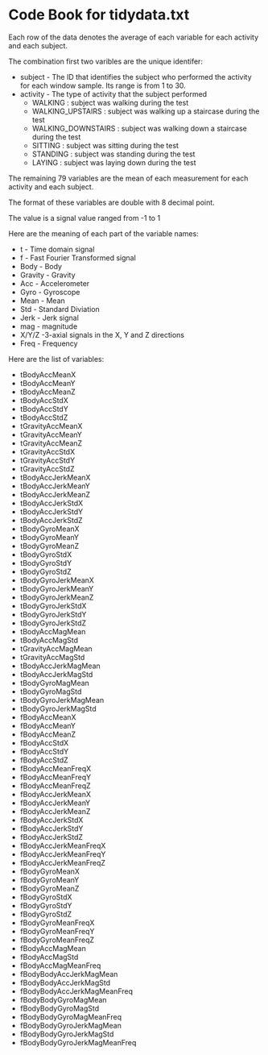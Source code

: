 # Code Book for tidydata.txt

Each row of the data denotes the average of each variable for each activity and each subject.

The combination first two varibles are the unique identifer:

* subject - The ID that identifies the subject who performed the activity for each window sample. Its range is from 1 to 30.
* activity - The type of activity that the subject performed
   * WALKING : subject was walking during the test
   * WALKING_UPSTAIRS : subject was walking up a staircase during the test
   * WALKING_DOWNSTAIRS : subject was walking down a staircase during the test
   * SITTING : subject was sitting during the test
   * STANDING : subject was standing during the test
   * LAYING : subject was laying down during the test

The remaining 79 variables are the mean of each measurement for each activity and each subject. 

The format of these variables are double with 8 decimal point.

The value is a signal value ranged from -1 to 1

Here are the meaning of each part of the variable names:

* t - Time domain signal
* f - Fast Fourier Transformed signal
* Body - Body 
* Gravity - Gravity 
* Acc - Accelerometer
* Gyro - Gyroscope
* Mean - Mean
* Std - Standard Diviation
* Jerk - Jerk signal
* mag - magnitude
* X/Y/Z -3-axial signals in the X, Y and Z directions
* Freq - Frequency

Here are the list of variables:

* tBodyAccMeanX
* tBodyAccMeanY
* tBodyAccMeanZ
* tBodyAccStdX
* tBodyAccStdY
* tBodyAccStdZ
* tGravityAccMeanX
* tGravityAccMeanY
* tGravityAccMeanZ
* tGravityAccStdX
* tGravityAccStdY
* tGravityAccStdZ
* tBodyAccJerkMeanX
* tBodyAccJerkMeanY
* tBodyAccJerkMeanZ
* tBodyAccJerkStdX
* tBodyAccJerkStdY
* tBodyAccJerkStdZ
* tBodyGyroMeanX
* tBodyGyroMeanY
* tBodyGyroMeanZ
* tBodyGyroStdX
* tBodyGyroStdY
* tBodyGyroStdZ
* tBodyGyroJerkMeanX
* tBodyGyroJerkMeanY
* tBodyGyroJerkMeanZ
* tBodyGyroJerkStdX
* tBodyGyroJerkStdY
* tBodyGyroJerkStdZ
* tBodyAccMagMean
* tBodyAccMagStd
* tGravityAccMagMean
* tGravityAccMagStd
* tBodyAccJerkMagMean
* tBodyAccJerkMagStd
* tBodyGyroMagMean
* tBodyGyroMagStd
* tBodyGyroJerkMagMean
* tBodyGyroJerkMagStd
* fBodyAccMeanX
* fBodyAccMeanY
* fBodyAccMeanZ
* fBodyAccStdX
* fBodyAccStdY
* fBodyAccStdZ
* fBodyAccMeanFreqX
* fBodyAccMeanFreqY
* fBodyAccMeanFreqZ
* fBodyAccJerkMeanX
* fBodyAccJerkMeanY
* fBodyAccJerkMeanZ
* fBodyAccJerkStdX
* fBodyAccJerkStdY
* fBodyAccJerkStdZ
* fBodyAccJerkMeanFreqX
* fBodyAccJerkMeanFreqY
* fBodyAccJerkMeanFreqZ
* fBodyGyroMeanX
* fBodyGyroMeanY
* fBodyGyroMeanZ
* fBodyGyroStdX
* fBodyGyroStdY
* fBodyGyroStdZ
* fBodyGyroMeanFreqX
* fBodyGyroMeanFreqY
* fBodyGyroMeanFreqZ
* fBodyAccMagMean
* fBodyAccMagStd
* fBodyAccMagMeanFreq
* fBodyBodyAccJerkMagMean
* fBodyBodyAccJerkMagStd
* fBodyBodyAccJerkMagMeanFreq
* fBodyBodyGyroMagMean
* fBodyBodyGyroMagStd
* fBodyBodyGyroMagMeanFreq
* fBodyBodyGyroJerkMagMean
* fBodyBodyGyroJerkMagStd
* fBodyBodyGyroJerkMagMeanFreq